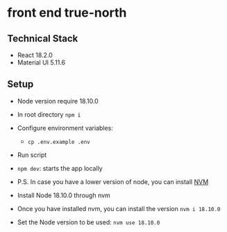 # front end true-north

## Technical Stack

- React 18.2.0
- Material UI 5.11.6

## Setup

- Node version require 18.10.0
- In root directory `npm i`
- Configure environment variables:
  - `cp .env.example .env`
- Run script
- `npm dev`: starts the app locally

- P.S. In case you have a lower version of node, you can install [NVM](https://github.com/nvm-sh/nvm)
- Install Node 18.10.0 through nvm
- Once you have installed nvm, you can install the version `nvm i 18.10.0`
- Set the Node version to be used: `nvm use 18.10.0`
